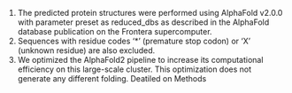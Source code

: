 
1. The predicted protein structures were performed using AlphaFold v2.0.0 with parameter preset as reduced_dbs as described in the AlphaFold database publication on the Frontera supercomputer.  
2. Sequences with residue codes ‘*’ (premature stop codon) or ‘X’ (unknown residue) are also excluded.
3. We optimized the AlphaFold2 pipeline to increase its computational efficiency on this large-scale cluster. This optimization does not generate any different folding.
Deatiled on Methods
